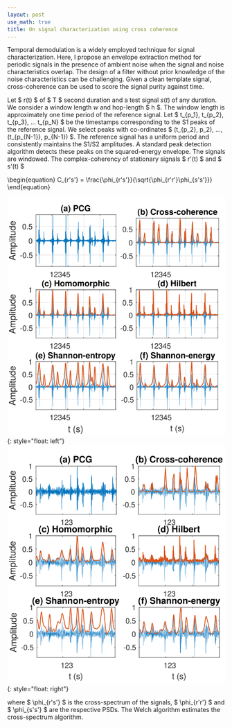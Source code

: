 ```yaml
---
layout: post
use_math: true
title: On signal characterization using cross coherence
---
```


Temporal demodulation is a widely employed technique for signal characterization. Here, I propose an envelope extraction method for periodic signals in the presence of ambient noise when the signal and noise characteristics overlap. The design of a filter without prior knowledge of the noise characteristics can be challenging. Given a clean template signal, cross-coherence can be used to score the signal purity against time.

Let $ r(t) $ of $ T $ second duration and a test signal $s(t)$ of any duration. We consider a window length $w$ and hop-length $ h $. The window length is approximately one time period of the reference signal. Let $ t_{p_1}, t_{p_2}, t_{p_3}, ...  t_{p_N} $ be the timestamps corresponding to the S1 peaks of the reference signal. We select peaks with co-ordinates $ (t_{p_2}, p_2), ..., (t_{p_{N-1}}, p_{N-1}) $. The reference signal has a uniform period and consistently maintains the S1/S2 amplitudes. A standard peak detection algorithm detects these peaks on the squared-energy envelope. The signals are windowed. The complex-coherency of stationary signals $ r'(t) $ and $ s'(t) $

\begin{equation}
C_{r's'} = \frac{\phi_{r's'}}{\sqrt{\phi_{r'r'}\phi_{s's'}}}
\end{equation}

![Image](/assets/Envelope_comparisions.svg){: style="float: left"}
![Image](/assets/Envelope_comparisions_408.svg){: style="float: right"}

where  $ \phi_{r's'} $ is the cross-spectrum of the signals, $ \phi_{r'r'} $ and $ \phi_{s's'} $ are the respective PSDs. The Welch algorithm estimates the cross-spectrum algorithm. 
